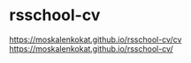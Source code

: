 # rsschool-cv
https://moskalenkokat.github.io/rsschool-cv/cv
https://moskalenkokat.github.io/rsschool-cv/